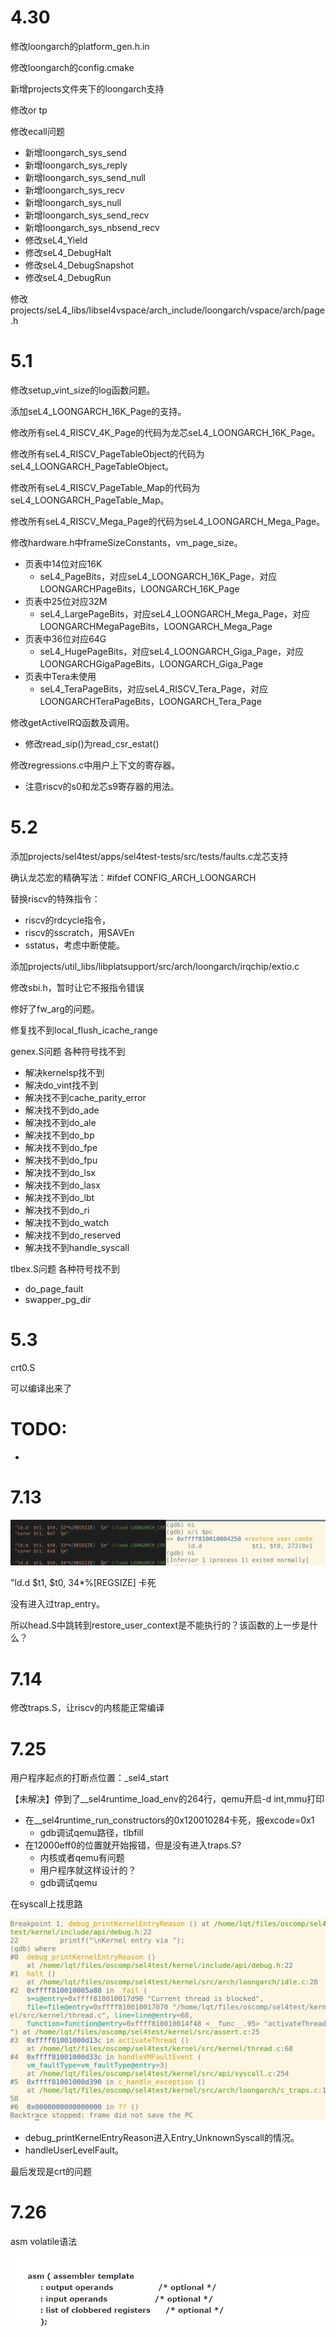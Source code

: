 # 4.30

修改loongarch的platform_gen.h.in

修改loongarch的config.cmake

新增projects文件夹下的loongarch支持

修改or tp

修改ecall问题

* 新增loongarch_sys_send
* 新增loongarch_sys_reply
* 新增loongarch_sys_send_null
* 新增loongarch_sys_recv
* 新增loongarch_sys_null
* 新增loongarch_sys_send_recv
* 新增loongarch_sys_nbsend_recv
* 修改seL4_Yield
* 修改seL4_DebugHalt
* 修改seL4_DebugSnapshot
* 修改seL4_DebugRun

修改projects/seL4_libs/libsel4vspace/arch_include/loongarch/vspace/arch/page.h

# 5.1

修改setup_vint_size的log函数问题。

添加seL4_LOONGARCH_16K_Page的支持。

修改所有seL4_RISCV_4K_Page的代码为龙芯seL4_LOONGARCH_16K_Page。

修改所有seL4_RISCV_PageTableObject的代码为seL4_LOONGARCH_PageTableObject。

修改所有seL4_RISCV_PageTable_Map的代码为seL4_LOONGARCH_PageTable_Map。

修改所有seL4_RISCV_Mega_Page的代码为seL4_LOONGARCH_Mega_Page。

修改hardware.h中frameSizeConstants，vm_page_size。

* 页表中14位对应16K
  * seL4_PageBits，对应seL4_LOONGARCH_16K_Page，对应LOONGARCHPageBits，LOONGARCH_16K_Page
* 页表中25位对应32M
  * seL4_LargePageBits，对应seL4_LOONGARCH_Mega_Page，对应LOONGARCHMegaPageBits，LOONGARCH_Mega_Page
* 页表中36位对应64G
  * seL4_HugePageBits，对应seL4_LOONGARCH_Giga_Page，对应LOONGARCHGigaPageBits，LOONGARCH_Giga_Page
* 页表中Tera未使用
  * seL4_TeraPageBits，对应seL4_RISCV_Tera_Page，对应LOONGARCHTeraPageBits，LOONGARCH_Tera_Page

修改getActiveIRQ函数及调用。

* 修改read_sip()为read_csr_estat()

修改regressions.c中用户上下文的寄存器。

* 注意riscv的s0和龙芯s9寄存器的用法。

# 5.2

添加projects/sel4test/apps/sel4test-tests/src/tests/faults.c龙芯支持

确认龙芯宏的精确写法：#ifdef CONFIG_ARCH_LOONGARCH

替换riscv的特殊指令：

* riscv的rdcycle指令，
* riscv的sscratch，用SAVEn
* sstatus，考虑中断使能。

添加projects/util_libs/libplatsupport/src/arch/loongarch/irqchip/extio.c

修改sbi.h，暂时让它不报指令错误

修好了fw_arg的问题。

修复找不到local_flush_icache_range

genex.S问题 各种符号找不到

* 解决kernelsp找不到
* 解决do_vint找不到
* 解决找不到cache_parity_error
* 解决找不到do_ade
* 解决找不到do_ale
* 解决找不到do_bp
* 解决找不到do_fpe
* 解决找不到do_fpu
* 解决找不到do_lsx
* 解决找不到do_lasx
* 解决找不到do_lbt
* 解决找不到do_ri
* 解决找不到do_watch
* 解决找不到do_reserved
* 解决找不到handle_syscall

tlbex.S问题 各种符号找不到

* do_page_fault
* swapper_pg_dir

# 5.3

crt0.S

可以编译出来了

# TODO:

* 



# 7.13

![image-20220713111643948](images/TODO-%E6%94%B9bug%E8%AE%B0%E5%BD%95.assets/image-20220713111643948.png)

"ld.d  $t1, $t0, 34*%[REGSIZE] 卡死

没有进入过trap_entry。

所以head.S中跳转到restore_user_context是不能执行的？该函数的上一步是什么？



# 7.14

修改traps.S，让riscv的内核能正常编译





# 7.25

用户程序起点的打断点位置：_sel4_start

【未解决】停到了__sel4runtime_load_env的264行，qemu开启-d int,mmu打印

* 在__sel4runtime_run_constructors的0x120010284卡死，报excode=0x1
  * gdb调试qemu路径，tlbfill
* 在12000eff0的位置就开始报错，但是没有进入traps.S?
  * 内核或者qemu有问题
  * 用户程序就这样设计的？
  * gdb调试qemu

在syscall上找思路

![image-20220725173316399](images/TODO-%E6%94%B9bug%E8%AE%B0%E5%BD%95.assets/image-20220725173316399.png)

* debug_printKernelEntryReason进入Entry_UnknownSyscall的情况。
* handleUserLevelFault。

最后发现是crt的问题

# 7.26















asm volatile语法

![image-20220502112337320](images/TODO-%E6%94%B9bug%E8%AE%B0%E5%BD%95.assets/image-20220502112337320.png)